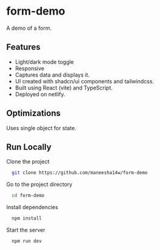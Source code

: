 # form-demo

A demo of a form.

## Features

- Light/dark mode toggle
- Responsive
- Captures data and displays it.
- UI created with shadcn/ui components and tailwindcss.
- Built using React (vite) and TypeScript.
- Deployed on netlify.

## Optimizations

Uses single object for state.

## Run Locally

Clone the project

```bash
  git clone https://github.com/maneesha14w/form-demo
```

Go to the project directory

```bash
  cd form-demo
```

Install dependencies

```bash
  npm install
```

Start the server

```bash
  npm run dev
```
